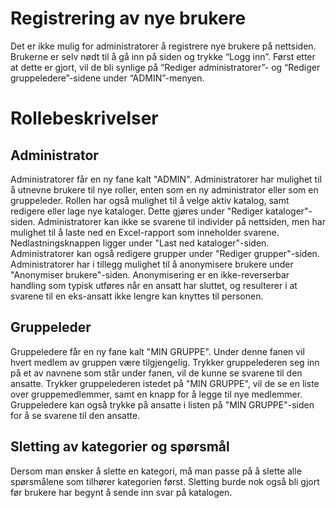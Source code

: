 # Registrering av nye brukere

Det er ikke mulig for administratorer å registrere nye brukere på nettsiden. Brukerne er selv nødt til å gå inn på siden og trykke “Logg inn”. Først etter at dette er gjort, vil de bli synlige på “Rediger administratorer”- og “Rediger gruppeledere”-sidene under “ADMIN”-menyen.

# Rollebeskrivelser

## Administrator

Administratorer får en ny fane kalt "ADMIN". Administratorer har mulighet til å utnevne brukere til nye roller, enten som en ny administrator eller som en gruppeleder. Rollen har også mulighet til å velge aktiv katalog, samt redigere eller lage nye kataloger. Dette gjøres under "Rediger kataloger"-siden. Administratorer kan ikke se svarene til individer på nettsiden, men har mulighet til å laste ned en Excel-rapport som inneholder svarene. Nedlastningsknappen ligger under "Last ned kataloger"-siden. Administratorer kan også redigere grupper under "Rediger grupper"-siden. Administratorer har i tillegg mulighet til å anonymisere brukere under "Anonymiser brukere"-siden. Anonymisering er en ikke-reverserbar handling som typisk utføres når en ansatt har sluttet, og resulterer i at svarene til en eks-ansatt ikke lengre kan knyttes til personen.

## Gruppeleder

Gruppeledere får en ny fane kalt "MIN GRUPPE". Under denne fanen vil hvert medlem av gruppen være tilgjengelig. Trykker gruppelederen seg inn på et av navnene som står under fanen, vil de kunne se svarene til den ansatte. Trykker gruppelederen istedet på "MIN GRUPPE", vil de se en liste over gruppemedlemmer, samt en knapp for å legge til nye medlemmer. Gruppeledere kan også trykke på ansatte i listen på "MIN GRUPPE"-siden for å se svarene til den ansatte.

## Sletting av kategorier og spørsmål

Dersom man ønsker å slette en kategori, må man passe på å slette alle spørsmålene som tilhører kategorien først. Sletting burde nok også bli gjort før brukere har begynt å sende inn svar på katalogen.

